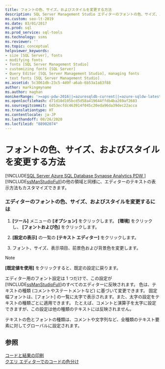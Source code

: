 ```yaml
---
title: フォントの色、サイズ、およびスタイルを変更する方法
description: SQL Server Management Studio エディターのフォントの色、サイズ、スタイルを変更する方法について学習します。 色は、さまざまなテキストの種類 (コメントやステートメントなど) によって異なる場合があります。
ms.custom: seo-lt-2019
ms.date: 03/01/2017
ms.prod: sql
ms.prod_service: sql-tools
ms.technology: ssms
ms.reviewer: ''
ms.topic: conceptual
helpviewer_keywords:
- size [SQL Server], fonts
- modifying fonts
- fonts [SQL Server Management Studio]
- customizing fonts [SQL Server]
- Query Editor [SQL Server Management Studio], managing fonts
- text fonts [SQL Server Management Studio]
ms.assetid: 5c3061db-23c5-4d9f-a6ab-6b53a1a83f88
author: markingmyname
ms.author: maghan
monikerRange: '>=aps-pdw-2016||=azuresqldb-current||=azure-sqldw-latest||>=sql-server-2016||=sqlallproducts-allversions||>=sql-server-linux-2017||=azuresqldb-mi-current'
ms.openlocfilehash: d71d10d105bcd5d58a419644ffdb4ba269af2683
ms.sourcegitcommit: 6d53ecfdc463914f045c20eda96da39dec22acca
ms.translationtype: HT
ms.contentlocale: ja-JP
ms.lasthandoff: 08/26/2020
ms.locfileid: "88902074"
---
```

# <a name="change-font-color-size-and-style"></a>フォントの色、サイズ、およびスタイルを変更する方法
[!INCLUDE[SQL Server Azure SQL Database Synapse Analytics PDW ](../../includes/applies-to-version/sql-asdb-asdbmi-asa-pdw.md)]
  [!INCLUDE[ssManStudioFull](../../includes/ssmanstudiofull-md.md)]の他の領域と同様に、エディターのテキストの表示方法もカスタマイズできます。  
  
### <a name="to-change-font-color-size-and-style-in-the-editor"></a>エディターのフォントの色、サイズ、およびスタイルを変更するには  
  
1.  **[ツール]** メニューの **[オプション]** をクリックします。 **[環境]** をクリックし、 **[フォントおよび色]** をクリックします。  
  
2.  **[設定の表示]** の一覧の **[テキスト エディター]** をクリックします。  
  
3.  フォント、サイズ、表示項目、前景色および背景色を変更します。  
  
> [!NOTE]  
>  **[既定値を使用]** をクリックすると、既定の設定に戻ります。  
  
 エディター用のフォント設定は 1 つだけで、この設定が [!INCLUDE[ssManStudioFull](../../includes/ssmanstudiofull-md.md)]のすべてのエディターに反映されます。 色は、テキストの種類 (コメントやステートメントなど) に基づいて変更できます。 固定幅フォントは、[フォント] の一覧に太字で表示されます。また、太字の設定をテキストの種類ごとに適用できます。 たとえば、コメントと演算子を太字に設定できますが、この設定は他の種類のテキストには反映されません。  
  
 テキストの色とフォントの種類は、コメントや文字列など、全種類のテキスト要素に対してグローバルに設定されます。  
  
## <a name="see-also"></a>参照  
 [コードと結果の印刷](../../relational-databases/scripting/print-code-and-results.md)   
 [クエリ エディターでのコードの色分け](../../relational-databases/scripting/color-coding-in-query-editors.md)  
  
  
